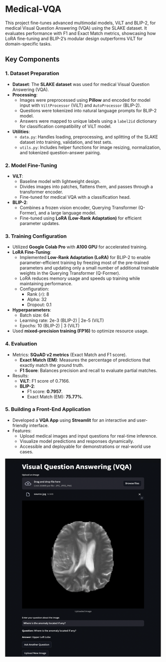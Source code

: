 # Medical-VQA
This project fine-tunes advanced multimodal models, ViLT and BLIP-2, for medical Visual Question Answering (VQA) using the SLAKE dataset. It evaluates performance with F1 and Exact Match metrics, showcasing how LoRA fine-tuning and BLIP-2’s modular design outperforms ViLT for domain-specific tasks.

## **Key Components**

### 1. **Dataset Preparation**
- **Dataset**: The **SLAKE dataset** was used for medical Visual Question Answering (VQA).
- **Processing**:
  - Images were preprocessed using **Pillow** and encoded for model input with `ViltProcessor` (ViLT) and `AutoProcessor` (BLIP-2).
  - Questions were tokenized into natural language prompts for BLIP-2 model.
  - Answers were mapped to unique labels using a `label2id` dictionary for classification compatibility of ViLT model.
- **Utilities**:
  - `data.py`: Handles loading, preprocessing, and splitting of the SLAKE dataset into training, validation, and test sets.
  - `utils.py`: Includes helper functions for image resizing, normalization, and tokenized question-answer pairing.

### 2. **Model Fine-Tuning**
- **ViLT**:
  - Baseline model with lightweight design.
  - Divides images into patches, flattens them, and passes through a transformer encoder.
  - Fine-tuned for medical VQA with a classification head.
- **BLIP-2**:
  - Combines a frozen vision encoder, Querying Transformer (Q-Former), and a large language model.
  - Fine-tuned using **LoRA (Low-Rank Adaptation)** for efficient parameter updates.

### 3. **Training Configuration**
- Utilized **Google Colab Pro** with **A100 GPU** for accelerated training.
- **LoRA Fine-Tuning**:
  - Implemented **Low-Rank Adaptation (LoRA)** for BLIP-2 to enable parameter-efficient training by freezing most of the pre-trained parameters and updating only a small number of additional trainable weights in the Querying Transformer (Q-Former).
  - LoRA reduces memory usage and speeds up training while maintaining performance.
  - Configuration:
    - Rank (`r`): 8
    - Alpha: 32
    - Dropout: 0.1
- **Hyperparameters**:
  - Batch size: 64
  - Learning rate: 2e-3 (BLIP-2) | 2e-5 (ViLT)
  - Epochs: 10 (BLIP-2) | 3 (ViLT)
- Used **mixed-precision training (FP16)** to optimize resource usage.

### 4. **Evaluation**
- Metrics: **SQuAD v2 metrics** (Exact Match and F1 score).
  - **Exact Match (EM)**: Measures the percentage of predictions that exactly match the ground truth.
  - **F1 Score**: Balances precision and recall to evaluate partial matches.
- Results:
  - **ViLT**: F1 score of 0.7166.
  - **BLIP-2**:
    - F1 score: **0.7957**.
    - Exact Match (EM): **75.77%**.

### 5. **Building a Front-End Application**
- Developed a **VQA App** using **Streamlit** for an interactive and user-friendly interface.
- Features:
  - Upload medical images and input questions for real-time inference.
  - Visualize model predictions and responses dynamically.
  - Accessible and deployable for demonstrations or real-world use cases.
 
![VQA Interface](web_app.png)
